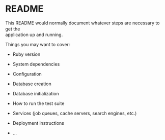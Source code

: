# README

This README would normally document whatever steps are necessary to get the　  　　　  
application up and running.  

Things you may want to cover:                    
                    
* Ruby version      
    
* System dependencies                

* Configuration        

* Database creation                  
  
* Database initialization           
  
* How to run the test suite  

* Services (job queues, cache servers, search engines, etc.)    

* Deployment instructions

* ...
